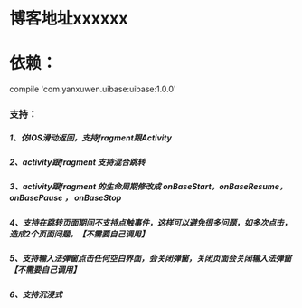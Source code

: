 # 博客地址xxxxxx

# 依赖：
compile 'com.yanxuwen.uibase:uibase:1.0.0'

### 支持：
##### 1、仿IOS滑动返回，支持fragment跟Activity
##### 2、activity跟fragment 支持混合跳转
##### 3、activity跟fragment 的生命周期修改成 onBaseStart，onBaseResume，onBasePause ， onBaseStop
##### 4、支持在跳转页面期间不支持点触事件，这样可以避免很多问题，如多次点击，造成2个页面问题，【不需要自己调用】
##### 5、支持输入法弹窗点击任何空白界面，会关闭弹窗，关闭页面会关闭输入法弹窗【不需要自己调用】
##### 6、支持沉浸式